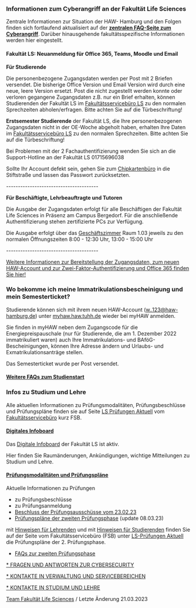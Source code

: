 ###  Infor­mationen zum Cyberangriff an der Fakultät Life Scien­ces  ###

Zentrale Informationen zur Situation der HAW- Hamburg und den Folgen finden sich fortlaufend aktualisiert auf der **[zentralen FAQ-Seite zum Cyberangriff](https://www.haw-hamburg.de/cyberangriff/)**. Darüber hinausgehende fakultätsspezifische Informationen werden hier eingestellt.

####  Fakultät LS: Neuanmeldung für Office 365, Teams, Moodle und Email  ####

**Für Studierende**

Die personenbezogene Zugangsdaten werden per Post mit 2 Briefen versendet. Die bisherige Office Version und Email Version wird durch eine neue, leere Version ersetzt. Post die nicht zugestellt werden konnte oder verloren gegangene Zugangsdaten z.B. nur ein Brief erhalten, können Studierenden der Fakultät LS im [Fakultätsservicebüro LS](/hochschule/life-sciences/studium-und-lehre/fakultaetsservicebuero/oeffnungszeiten-und-kontakt/) zu den normalen Sprechzeiten abholen/erfragen. Bitte achten Sie auf die Türbeschriftung!

**Erstsemester Studierende** der Fakultät LS, die Ihre personenbezogenen Zugangsdaten nicht in der OE-Woche abgeholt haben, erhalten Ihre Daten im [Fakultätsservicebüro LS](/hochschule/life-sciences/studium-und-lehre/fakultaetsservicebuero/oeffnungszeiten-und-kontakt/) zu den normalen Sprechzeiten. Bitte achten Sie auf die Türbeschriftung!

Bei Problemen mit der 2 Fachauthentifizierung wenden Sie sich an die Support-Hotline an der Fakultät LS 01715696038

Sollte Ihr Account defekt sein, gehen Sie zum [Chipkartenbüro](/studium/studienorganisation/studierendenausweis/) in die Stiftstraße und lassen das Passwort zurücksetzten.

\---------------------------------------

**Für Beschäftigte, Lehrbeauftragte und Tutoren**

Die Ausgabe der Zugangsdaten erfolgt für alle Beschäftigen der Fakultät Life Sciences in Präsenz am Campus Bergedorf. Für die anschließende Authentifizierung stehen zertifizierte PCs zur Verfügung.

Die Ausgabe erfolgt über das [Geschäftszimmer](/hochschule/life-sciences/unsere-fakultaet/verwaltung/) Raum 1.03 jeweils zu den normalen Öffnungszeiten 8:00 - 12:30 Uhr, 13:00 - 15:00 Uhr

\---------------------------------------

[Weitere Informationen zur Bereitstellung der Zugangsdaten, zum neuen HAW-Account und zur Zwei-Faktor-Authentifizierung und Office 365 finden Sie hier!](https://www.haw-hamburg.de/haw-account/)

###  Wo bekomme ich meine Immatrikulationsbescheinigung und mein Semesterticket?  ###

Studierende können sich mit ihrem neuen HAW-Account (w..123@haw-hamburg.de) unter [myhaw.haw.tuhh.de](https://myhaw.haw.tuhh.de) wieder bei myHAW anmelden.

Sie finden in myHAW neben dem Zugangscode für die Energiepreispauschale (nur für Studierende, die am 1. Dezember 2022 immatrikuliert waren) auch Ihre Immatrikulations- und BAföG-Bescheinigungen, können Ihre Adresse ändern und Urlaubs- und Exmatrikulationsanträge stellen.

Das Semesterticket wurde per Post versendet.

#### [Weitere FAQs zum Studienstart](/studium/studieneinstieg/#c32239) ####

###  Infos zu Studium und Lehre  ###

Alle aktuellen Informationen zu Prüfungsmodalitäten, Prüfungsbeschlüsse und Prüfungspläne finden sie auf Seite [LS Prüfungen Aktuell](/hochschule/life-sciences/studium-und-lehre/fakultaetsservicebuero/ls-pruefungen-aktuell/) vom [Fakultätsservicebüro](/hochschule/life-sciences/studium-und-lehre/fakultaetsservicebuero/) kurz FSB.

#### [Digitales Infoboard](javascript:void(0))  ####

Das [Digitale Infoboard](/hochschule/life-sciences/studium-und-lehre/infoboard/) der Fakultät LS ist aktiv.

Hier finden Sie Raumänderungen, Ankündigungen, wichtige Mitteilungen zu Studium und Lehre.

#### [Prüfungsmodalitäten und Prüfungspläne](javascript:void(0))  ####

Aktuelle Infor­mationen zu Prüfungen

* zu Prüfungsbeschlüsse
* zu Prüfungsanmeldung
* [Beschluss der Prüfungsausschüsse vom 23.02.23](/hochschule/life-sciences/studium-und-lehre/fakultaetsservicebuero/ls-pruefungen-aktuell/#c57513)
* [Prüfungspläne der zweiten Prüfungsphase](/hochschule/life-sciences/studium-und-lehre/fakultaetsservicebuero/ls-pruefungen-aktuell/#c57432) (update 08.03.23)

mit [Hinweisen für Lehrenden](/hochschule/life-sciences/studium-und-lehre/fakultaetsservicebuero/ls-pruefungen-aktuell/#c57430) und mit [Hinweisen für Studierenden](/hochschule/life-sciences/studium-und-lehre/fakultaetsservicebuero/ls-pruefungen-aktuell/#c57431) finden Sie auf der Seite vom Fakultätsservicebüro (FSB) unter [LS-Prüfungen Aktuell](/hochschule/life-sciences/studium-und-lehre/fakultaetsservicebuero/ls-pruefungen-aktuell/) die Prüfungspläne der 2. Prüfungsphase.

* [FAQs zur zweiten Prüfungsphase](/hochschule/life-sciences/studium-und-lehre/fakultaetsservicebuero/ls-pruefungen-aktuell/)

[* FRAGEN UND ANTWORTEN ZUR CYBERSECURITY](https://www.haw-hamburg.de/detail/news/news/show/it-sicherheitsexperte-prof-skwarek-zu-cyberangriffen/)

[* KONTAKTE IN VERWALTUNG UND SERVICEBEREICHEN](/ls-cyberangriff/kontakte-in-verwaltung-und-servicebereichen/)

[* KONTAKTE IN STUDIUM UND LEHRE](/ls-cyberangriff/kontakte/)

[Team Fakultät Life Sciences](#) / Letzte Änderung 21.03.2023
